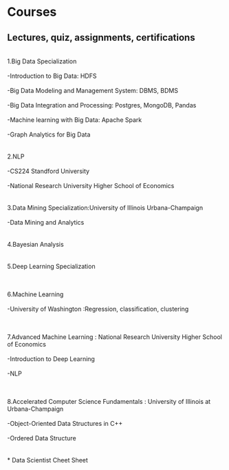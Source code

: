 # Courses
## Lectures, quiz, assignments, certifications

<br/>1.Big Data Specialization<br/>
<space><br/><space>-Introduction to Big Data: HDFS <br/>
<space><br/><space>-Big Data Modeling and Management System: DBMS, BDMS <br/>
<space><br/><space>-Big Data Integration and Processing: Postgres, MongoDB, Pandas <br/>
<space><br/><space>-Machine learning with Big Data: Apache Spark <br/>
<space><br/><space>-Graph Analytics for Big Data <br/>
<br/>
<br/>2.NLP<br/>
  <space><br/><space>-CS224 Standford University<br/>
  <space><br/><space>-National Research University Higher School of Economics<br/>
<br/>
<br/>3.Data Mining Specialization:University of Illinois Urbana-Champaign<br/>
  <space><br/><space>-Data Mining and Analytics<br/>
<br/>
<br/>4.Bayesian Analysis<br/>
<br/>
<br/>5.Deep Learning Specialization <br/>
<br/>
    
<br/>6.Machine Learning <br/>
  <space><br/><space>-University of Washington :Regression, classification, clustering<br/>
<br/>
  
  <br/>7.Advanced Machine Learning : National Research University Higher School of Economics <br/>
  <space><br/><space>-Introduction to Deep Learning<br/>
  <space><br/><space>-NLP<br/>
<br/>
  
  <br/>8.Accelerated Computer Science Fundamentals : University of Illinois at Urbana-Champaign <br/>
  <space><br/><space>-Object-Oriented Data Structures in C++<br/>
  <space><br/><space>-Ordered Data Structure<br/>
<br/>
<br/>* Data Scientist Cheet Sheet<br/>

